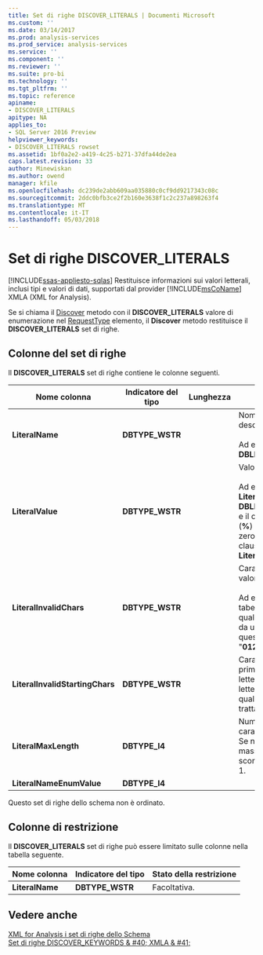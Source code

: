 ```yaml
---
title: Set di righe DISCOVER_LITERALS | Documenti Microsoft
ms.custom: ''
ms.date: 03/14/2017
ms.prod: analysis-services
ms.prod_service: analysis-services
ms.service: ''
ms.component: ''
ms.reviewer: ''
ms.suite: pro-bi
ms.technology: ''
ms.tgt_pltfrm: ''
ms.topic: reference
apiname:
- DISCOVER_LITERALS
apitype: NA
applies_to:
- SQL Server 2016 Preview
helpviewer_keywords:
- DISCOVER_LITERALS rowset
ms.assetid: 1bf0a2e2-a419-4c25-b271-37dfa44de2ea
caps.latest.revision: 33
author: Minewiskan
ms.author: owend
manager: kfile
ms.openlocfilehash: dc239de2abb609aa035880c0cf9dd9217343c08c
ms.sourcegitcommit: 2ddc0bfb3ce2f2b160e3638f1c2c237a898263f4
ms.translationtype: MT
ms.contentlocale: it-IT
ms.lasthandoff: 05/03/2018
---
```

# <a name="discoverliterals-rowset"></a>Set di righe DISCOVER_LITERALS
[!INCLUDE[ssas-appliesto-sqlas](../../../includes/ssas-appliesto-sqlas.md)]
  Restituisce informazioni sui valori letterali, inclusi tipi e valori di dati, supportati dal provider [!INCLUDE[msCoName](../../../includes/msconame-md.md)] XMLA (XML for Analysis).  
  
 Se si chiama il [Discover](../../../analysis-services/xmla/xml-elements-methods-discover.md) metodo con il **DISCOVER_LITERALS** valore di enumerazione nel [RequestType](../../../analysis-services/xmla/xml-elements-properties/requesttype-element-xmla.md) elemento, il **Discover** metodo restituisce il **DISCOVER_LITERALS** set di righe.  
  
## <a name="rowset-columns"></a>Colonne del set di righe  
 Il **DISCOVER_LITERALS** set di righe contiene le colonne seguenti.  
  
|Nome colonna|Indicatore del tipo|Lunghezza|Description|  
|-----------------|--------------------|------------|-----------------|  
|**LiteralName**|**DBTYPE_WSTR**||Nome del valore letterale descritto nella riga.<br /><br /> Ad esempio: **DBLITERAL_LIKE_PERCENT**|  
|**LiteralValue**|**DBTYPE_WSTR**||Valore letterale effettivo.<br /><br /> Ad esempio, se **LiteralName** è **DBLITERAL_LIKE_PERCENT** e il carattere di percentuale (**%**) consente di ricercare zero o più caratteri in una clausola LIKE, il valore del **LiteralValue** colonna è "**%**".|  
|**LiteralInvalidChars**|**DBTYPE_WSTR**||Caratteri non validi nel valore letterale.<br /><br /> Ad esempio, se i nomi di tabella possono contenere qualsiasi elemento diverso da un carattere numerico, questa stringa è "**0123456789**".|  
|**LiteralInvalidStartingChars**|**DBTYPE_WSTR**||Caratteri non validi come primo carattere del valore letterale. Se il valore letterale può iniziare con qualsiasi carattere valido, si tratta di **null**.|  
|**LiteralMaxLength**|**DBTYPE_I4**||Numero massimo di caratteri nel valore letterale. Se non è presente un valore massimo o tale valore è sconosciuto, il valore sarà –1.|  
|**LiteralNameEnumValue**|**DBTYPE_I4**|||  
  
 Questo set di righe dello schema non è ordinato.  
  
## <a name="restriction-columns"></a>Colonne di restrizione  
 Il **DISCOVER_LITERALS** set di righe può essere limitato sulle colonne nella tabella seguente.  
  
|Nome colonna|Indicatore del tipo|Stato della restrizione|  
|-----------------|--------------------|-----------------------|  
|**LiteralName**|**DBTYPE_WSTR**|Facoltativa.|  
  
## <a name="see-also"></a>Vedere anche  
 [XML for Analysis i set di righe dello Schema](../../../analysis-services/schema-rowsets/xml/xml-for-analysis-schema-rowsets.md)   
 [Set di righe DISCOVER_KEYWORDS & #40; XMLA & #41;](../../../analysis-services/schema-rowsets/xml/discover-keywords-rowset-xmla.md)  
  
  
